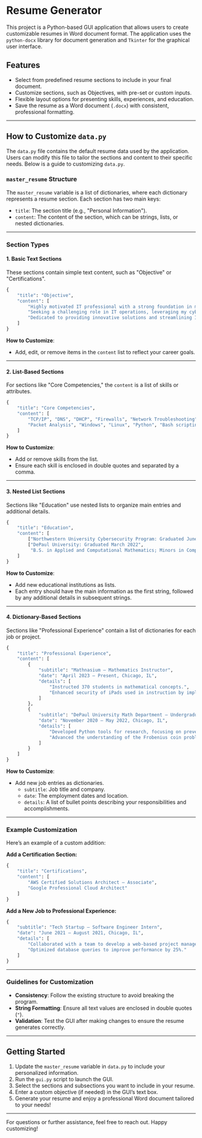 # Resume Generator

This project is a Python-based GUI application that allows users to create customizable resumes in Word document format. The application uses the `python-docx` library for document generation and `Tkinter` for the graphical user interface.

## Features
- Select from predefined resume sections to include in your final document.
- Customize sections, such as Objectives, with pre-set or custom inputs.
- Flexible layout options for presenting skills, experiences, and education.
- Save the resume as a Word document (`.docx`) with consistent, professional formatting.

---

## How to Customize `data.py`

The `data.py` file contains the default resume data used by the application. Users can modify this file to tailor the sections and content to their specific needs. Below is a guide to customizing `data.py`.

### `master_resume` Structure

The `master_resume` variable is a list of dictionaries, where each dictionary represents a resume section. Each section has two main keys:
- `title`: The section title (e.g., "Personal Information").
- `content`: The content of the section, which can be strings, lists, or nested dictionaries.

---

### Section Types

#### 1. **Basic Text Sections**
These sections contain simple text content, such as "Objective" or "Certifications".

```python
{
    "title": "Objective",
    "content": [
        "Highly motivated IT professional with a strong foundation in mathematics, computer science, and cybersecurity.",
        "Seeking a challenging role in IT operations, leveraging my cybersecurity and troubleshooting skills to ensure seamless system performance.",
        "Dedicated to providing innovative solutions and streamlining IT processes to meet dynamic business needs."
    ]
}
```

**How to Customize**:
- Add, edit, or remove items in the `content` list to reflect your career goals.

---

#### 2. **List-Based Sections**
For sections like "Core Competencies," the `content` is a list of skills or attributes.

```python
{
    "title": "Core Competencies",
    "content": [
        "TCP/IP", "DNS", "DHCP", "Firewalls", "Network Troubleshooting",
        "Packet Analysis", "Windows", "Linux", "Python", "Bash scripting"
    ]
}
```

**How to Customize**:
- Add or remove skills from the list.
- Ensure each skill is enclosed in double quotes and separated by a comma.

---

#### 3. **Nested List Sections**
Sections like "Education" use nested lists to organize main entries and additional details.

```python
{
    "title": "Education",
    "content": [
        ["Northwestern University Cybersecurity Program: Graduated June 2024"],
        ["DePaul University: Graduated March 2022",
         "B.S. in Applied and Computational Mathematics; Minors in Computer Science and Physics."]
    ]
}
```

**How to Customize**:
- Add new educational institutions as lists.
- Each entry should have the main information as the first string, followed by any additional details in subsequent strings.

---

#### 4. **Dictionary-Based Sections**
Sections like "Professional Experience" contain a list of dictionaries for each job or project.

```python
{
    "title": "Professional Experience",
    "content": [
        {
            "subtitle": "Mathnasium – Mathematics Instructor",
            "date": "April 2023 – Present, Chicago, IL",
            "details": [
                "Instructed 370 students in mathematical concepts.",
                "Enhanced security of iPads used in instruction by implementing guided access controls."
            ]
        },
        {
            "subtitle": "DePaul University Math Department – Undergraduate Student Researcher",
            "date": "November 2020 – May 2022, Chicago, IL",
            "details": [
                "Developed Python tools for research, focusing on preventing rounding errors in fraction representations.",
                "Advanced the understanding of the Frobenius coin problem and computed symmetry in large data sets."
            ]
        }
    ]
}
```

**How to Customize**:
- Add new job entries as dictionaries.
  - `subtitle`: Job title and company.
  - `date`: The employment dates and location.
  - `details`: A list of bullet points describing your responsibilities and accomplishments.

---

### Example Customization

Here’s an example of a custom addition:

**Add a Certification Section:**

```python
{
    "title": "Certifications",
    "content": [
        "AWS Certified Solutions Architect – Associate",
        "Google Professional Cloud Architect"
    ]
}
```

**Add a New Job to Professional Experience:**

```python
{
    "subtitle": "Tech Startup – Software Engineer Intern",
    "date": "June 2021 – August 2021, Chicago, IL",
    "details": [
        "Collaborated with a team to develop a web-based project management tool using Python and Flask.",
        "Optimized database queries to improve performance by 25%."
    ]
}
```

---

### Guidelines for Customization
- **Consistency**: Follow the existing structure to avoid breaking the program.
- **String Formatting**: Ensure all text values are enclosed in double quotes (`"`).
- **Validation**: Test the GUI after making changes to ensure the resume generates correctly.

---

## Getting Started
1. Update the `master_resume` variable in `data.py` to include your personalized information.
2. Run the `gui.py` script to launch the GUI.
3. Select the sections and subsections you want to include in your resume.
4. Enter a custom objective (if needed) in the GUI’s text box.
5. Generate your resume and enjoy a professional Word document tailored to your needs!

---

For questions or further assistance, feel free to reach out. Happy customizing!
